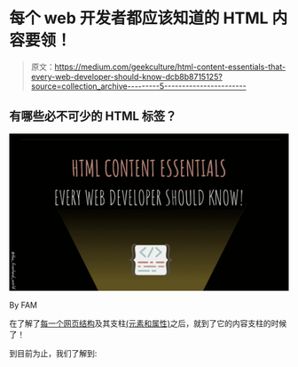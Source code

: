 # 每个 web 开发者都应该知道的 HTML 内容要领！

> 原文：<https://medium.com/geekculture/html-content-essentials-that-every-web-developer-should-know-dcb8b8715125?source=collection_archive---------5----------------------->

## 有哪些必不可少的 HTML 标签？

![](img/34327f12f508580412beeee555cfdf6c.png)

By FAM

在了解了[每一个网页结构](https://javascript.plainenglish.io/the-foundation-of-any-web-page-78ebdcb6d874?source=your_stories_page----------------------------------------)及其支柱[(元素和属性)](https://levelup.gitconnected.com/what-are-elements-and-attributes-in-html-1cd709c3a418?source=your_stories_page----------------------------------------)之后，就到了它的内容支柱的时候了！

到目前为止，我们了解到: